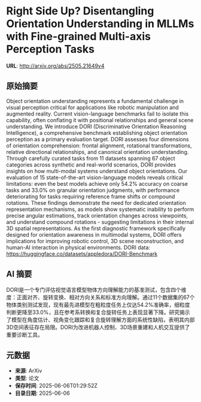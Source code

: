 # Right Side Up? Disentangling Orientation Understanding in MLLMs with Fine-grained Multi-axis Perception Tasks

**URL**: http://arxiv.org/abs/2505.21649v4

## 原始摘要

Object orientation understanding represents a fundamental challenge in visual
perception critical for applications like robotic manipulation and augmented
reality. Current vision-language benchmarks fail to isolate this capability,
often conflating it with positional relationships and general scene
understanding. We introduce DORI (Discriminative Orientation Reasoning
Intelligence), a comprehensive benchmark establishing object orientation
perception as a primary evaluation target. DORI assesses four dimensions of
orientation comprehension: frontal alignment, rotational transformations,
relative directional relationships, and canonical orientation understanding.
Through carefully curated tasks from 11 datasets spanning 67 object categories
across synthetic and real-world scenarios, DORI provides insights on how
multi-modal systems understand object orientations. Our evaluation of 15
state-of-the-art vision-language models reveals critical limitations: even the
best models achieve only 54.2% accuracy on coarse tasks and 33.0% on granular
orientation judgments, with performance deteriorating for tasks requiring
reference frame shifts or compound rotations. These findings demonstrate the
need for dedicated orientation representation mechanisms, as models show
systematic inability to perform precise angular estimations, track orientation
changes across viewpoints, and understand compound rotations - suggesting
limitations in their internal 3D spatial representations. As the first
diagnostic framework specifically designed for orientation awareness in
multimodal systems, DORI offers implications for improving robotic control, 3D
scene reconstruction, and human-AI interaction in physical environments. DORI
data: https://huggingface.co/datasets/appledora/DORI-Benchmark


## AI 摘要

DORI是一个专门评估视觉语言模型物体方向理解能力的基准测试，包含四个维度：正面对齐、旋转变换、相对方向关系和标准方向理解。通过11个数据集的67个物体类别测试发现，现有最先进模型在粗粒度任务上仅达54.2%准确率，细粒度判断更降至33.0%，且在参考系转换和复合旋转任务上表现显著下降。研究揭示了模型在角度估计、视角变化跟踪和复合旋转理解方面的系统性缺陷，表明其内部3D空间表征存在局限。DORI为改进机器人控制、3D场景重建和人机交互提供了重要诊断工具。

## 元数据

- **来源**: ArXiv
- **类型**: 论文
- **保存时间**: 2025-06-06T01:29:52Z
- **目录日期**: 2025-06-06
